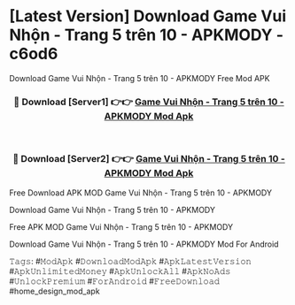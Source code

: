 # [Latest Version] Download Game Vui Nhộn - Trang 5 trên 10 - APKMODY - c6od6

Download Game Vui Nhộn - Trang 5 trên 10 - APKMODY Free Mod APK

<div align="center">
<h3>🔴 Download [Server1] 👉👉 <a href="https://apk-comot.site?title=Game_Vui_Nhộn_-_Trang_5_trên_10_-_APKMODY">Game Vui Nhộn - Trang 5 trên 10 - APKMODY Mod Apk</a></h3><br>

<h3>🔴 Download [Server2] 👉👉 <a href="https://apk-comot.site?title=Game_Vui_Nhộn_-_Trang_5_trên_10_-_APKMODY">Game Vui Nhộn - Trang 5 trên 10 - APKMODY Mod Apk</a></h3>
</div>


Free Download APK MOD Game Vui Nhộn - Trang 5 trên 10 - APKMODY

Download Game Vui Nhộn - Trang 5 trên 10 - APKMODY 

Free APK MOD Game Vui Nhộn - Trang 5 trên 10 - APKMODY 

Download Game Vui Nhộn - Trang 5 trên 10 - APKMODY Mod For Android

𝚃𝚊𝚐𝚜: #𝙼𝚘𝚍𝙰𝚙𝚔 #𝙳𝚘𝚠𝚗𝚕𝚘𝚊𝚍𝙼𝚘𝚍𝙰𝚙𝚔 #𝙰𝚙𝚔𝙻𝚊𝚝𝚎𝚜𝚝𝚅𝚎𝚛𝚜𝚒𝚘𝚗 #𝙰𝚙𝚔𝚄𝚗𝚕𝚒𝚖𝚒𝚝𝚎𝚍𝙼𝚘𝚗𝚎𝚢 #𝙰𝚙𝚔𝚄𝚗𝚕𝚘𝚌𝚔𝙰𝚕𝚕 #𝙰𝚙𝚔𝙽𝚘𝙰𝚍𝚜 #𝚄𝚗𝚕𝚘𝚌𝚔𝙿𝚛𝚎𝚖𝚒𝚞𝚖 #𝙵𝚘𝚛𝙰𝚗𝚍𝚛𝚘𝚒𝚍 #𝙵𝚛𝚎𝚎𝙳𝚘𝚠𝚗𝚕𝚘𝚊𝚍 #home_design_mod_apk